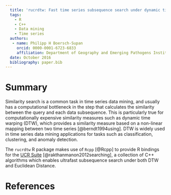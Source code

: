 ```yaml
---
  title: 'rucrdtw: Fast time series subsequence search under dynamic time warping in R'
  tags:
    - R
    - C++
    - Data mining
    - Time series
  authors:
   - name: Philipp H Boersch-Supan
     orcid: 0000-0001-6723-6833
     affiliation: Department of Geography and Emerging Pathogens Institute, University of Florida
  date: October 2016
  bibliography: paper.bib
---
```


  # Summary
  Similarity search is a common task in time series data mining, and usually has a computational bottleneck in the step that calculates the similarity between the query and each data subsequence. 
  This is particularly true for computationally expensive similarity measures such as dynamic time warping (DTW), which provides a similarity measure based on a non-linear mapping between two time series [@berndt1994using].
  DTW is widely used in time series data mining applications for tasks such as classification, clustering, and anomaly detection.
  
  The `rucrdtw` R package makes use of `Rcpp` [@Rcpp] to provide R bindings for the [UCR Suite](http://www.cs.ucr.edu/~eamonn/UCRsuite.html) [@rakthanmanon2012searching], a collection of C++ algorithms which enables ultrafast subsequence search under both DTW and Euclidean Distance.
  
  # References
  
